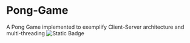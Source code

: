 # Pong-Game
A Pong Game implemented to exemplify Client-Server architecture and multi-threading
![Static Badge](https://img.shields.io/badge/author_like-blue)
